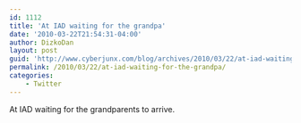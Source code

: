 ```yaml
---
id: 1112
title: 'At IAD waiting for the grandpa'
date: '2010-03-22T21:54:31-04:00'
author: DizkoDan
layout: post
guid: 'http://www.cyberjunx.com/blog/archives/2010/03/22/at-iad-waiting-for-the-grandpa/'
permalink: /2010/03/22/at-iad-waiting-for-the-grandpa/
categories:
    - Twitter
---
```


At IAD waiting for the grandparents to arrive.